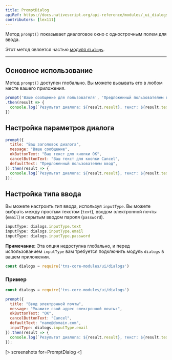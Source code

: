 ```yaml
---
title: PromptDialog
apiRef: https://docs.nativescript.org/api-reference/modules/_ui_dialogs_#prompt
contributors: [lex111]
---
```


Метод `prompt()` показывает диалоговое окно с однострочным полем для ввода.

Этот метод является частью [модуля `dialogs`](https://docs.nativescript.org/api-reference/modules/_ui_dialogs_).

---

## Основное использование

Метод `prompt()` доступен глобально. Вы можете вызывать его в любом месте вашего приложения.

```JavaScript
prompt('Ваше сообщение для пользователя', 'Предложенный пользователем ввод')
.then(result => {
  console.log(`Результат диалога: ${result.result}, текст: ${result.text}`)
})
```

## Настройка параметров диалога

```JavaScript
prompt({
  title: "Ваш заголовок диалога",
  message: "Ваше сообщение",
  okButtonText: "Ваш текст для кнопки OK",
  cancelButtonText: "Ваш текст для кнопки Cancel",
  defaultText: "Предложенный пользователем ввод",
}).then(result => {
  console.log(`Результат диалога: ${result.result}, текст: ${result.text}`)
});
```

## Настройка типа ввода

Вы можете настроить тип ввода, используя `inputType`. Вы можете выбрать между простым текстом (`text`), вводом электронной почты (`email`) и скрытым вводом пароля (`password`).

```JavaScript
inputType: dialogs.inputType.text
inputType: dialogs.inputType.email
inputType: dialogs.inputType.password
```

**Примечание:** Эта опция недоступна глобально, и перед использованием `inputType` вам требуется подключить модуль `dialogs` в вашем приложении.

```JavaScript
const dialogs = require('tns-core-modules/ui/dialogs')
```

### Пример

```JavaScript
const dialogs = require('tns-core-modules/ui/dialogs')

prompt({
  title: "Ввод электронной почты",
  message: "Укажите свой адрес электронной почты:",
  okButtonText: "OK",
  cancelButtonText: "Cancel",
  defaultText: "name@domain.com",
  inputType: dialogs.inputType.email
}).then(result => {
  console.log(`Результат диалога: ${result.result}, текст: ${result.text}`)
});
```

[> screenshots for=PromptDialog <]
